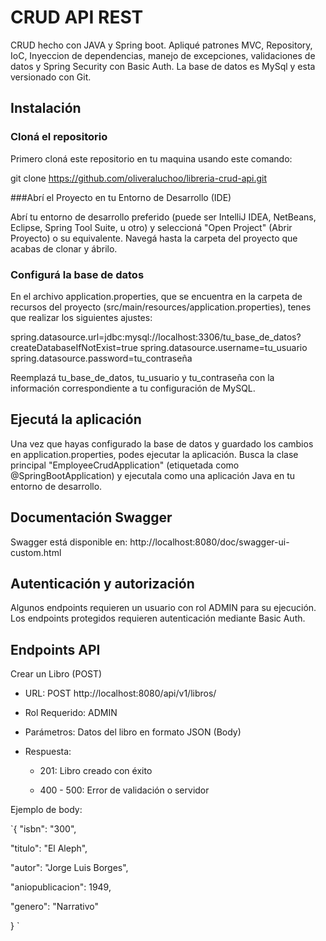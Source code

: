 # CRUD API REST

CRUD hecho con JAVA y Spring boot. Apliqué patrones MVC, Repository, IoC, Inyeccion de dependencias, manejo de excepciones, validaciones de datos y Spring Security con Basic Auth. La base de datos es MySql y esta versionado con Git.

## Instalación

### Cloná el repositorio
Primero cloná este repositorio en tu maquina usando este comando:

git clone https://github.com/oliveraluchoo/libreria-crud-api.git

###Abrí el Proyecto en tu Entorno de Desarrollo (IDE)

Abrí tu entorno de desarrollo preferido (puede ser IntelliJ IDEA, NetBeans, Eclipse, Spring Tool Suite, u otro) y seleccioná "Open Project" (Abrir Proyecto) o su equivalente. Navegá hasta la carpeta del proyecto que acabas de clonar y ábrilo.

### Configurá la base de datos

En el archivo application.properties, que se encuentra en la carpeta de recursos del proyecto (src/main/resources/application.properties), tenes que realizar los siguientes ajustes:

spring.datasource.url=jdbc:mysql://localhost:3306/tu_base_de_datos?createDatabaseIfNotExist=true
spring.datasource.username=tu_usuario
spring.datasource.password=tu_contraseña

Reemplazá tu_base_de_datos, tu_usuario y tu_contraseña con la información correspondiente a tu configuración de MySQL.

## Ejecutá la aplicación

Una vez que hayas configurado la base de datos y guardado los cambios en application.properties, podes ejecutar la aplicación. Busca la clase principal "EmployeeCrudApplication" (etiquetada como @SpringBootApplication) y ejecutala como una aplicación Java en tu entorno de desarrollo.

## Documentación Swagger

Swagger está disponible en: http://localhost:8080/doc/swagger-ui-custom.html

## Autenticación y autorización

Algunos endpoints requieren un usuario con rol ADMIN para su ejecución.
Los endpoints protegidos requieren autenticación mediante Basic Auth.


## Endpoints API

Crear un Libro (POST)

 - URL: POST http://localhost:8080/api/v1/libros/

 - Rol Requerido: ADMIN

 - Parámetros: Datos del libro en formato JSON (Body)

 - Respuesta:

   - 201: Libro creado con éxito

   - 400 - 500: Error de validación o servidor

Ejemplo de body:

`{
  "isbn": "300",

  "titulo": "El Aleph",

  "autor": "Jorge Luis Borges",

  "aniopublicacion": 1949,

  "genero": "Narrativo"
  
}
`